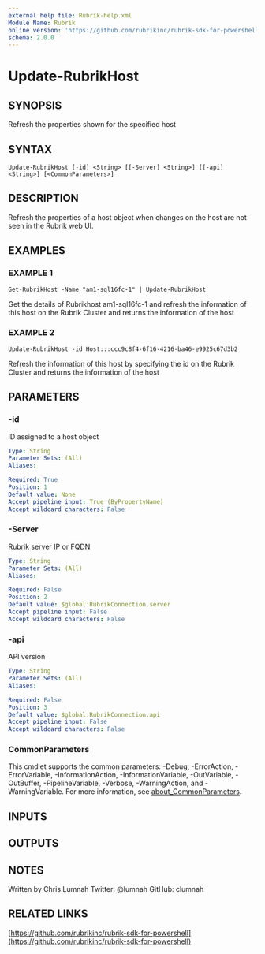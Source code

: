 ```yaml
---
external help file: Rubrik-help.xml
Module Name: Rubrik
online version: 'https://github.com/rubrikinc/rubrik-sdk-for-powershell'
schema: 2.0.0
---
```


# Update-RubrikHost

## SYNOPSIS

Refresh the properties shown for the specified host

## SYNTAX

```text
Update-RubrikHost [-id] <String> [[-Server] <String>] [[-api] <String>] [<CommonParameters>]
```

## DESCRIPTION

Refresh the properties of a host object when changes on the host are not seen in the Rubrik web UI.

## EXAMPLES

### EXAMPLE 1

```text
Get-RubrikHost -Name "am1-sql16fc-1" | Update-RubrikHost
```

Get the details of Rubrikhost am1-sql16fc-1 and refresh the information of this host on the Rubrik Cluster and returns the information of the host

### EXAMPLE 2

```text
Update-RubrikHost -id Host:::ccc9c8f4-6f16-4216-ba46-e9925c67d3b2
```

Refresh the information of this host by specifying the id on the Rubrik Cluster and returns the information of the host

## PARAMETERS

### -id

ID assigned to a host object

```yaml
Type: String
Parameter Sets: (All)
Aliases:

Required: True
Position: 1
Default value: None
Accept pipeline input: True (ByPropertyName)
Accept wildcard characters: False
```

### -Server

Rubrik server IP or FQDN

```yaml
Type: String
Parameter Sets: (All)
Aliases:

Required: False
Position: 2
Default value: $global:RubrikConnection.server
Accept pipeline input: False
Accept wildcard characters: False
```

### -api

API version

```yaml
Type: String
Parameter Sets: (All)
Aliases:

Required: False
Position: 3
Default value: $global:RubrikConnection.api
Accept pipeline input: False
Accept wildcard characters: False
```

### CommonParameters

This cmdlet supports the common parameters: -Debug, -ErrorAction, -ErrorVariable, -InformationAction, -InformationVariable, -OutVariable, -OutBuffer, -PipelineVariable, -Verbose, -WarningAction, and -WarningVariable. For more information, see [about\_CommonParameters](http://go.microsoft.com/fwlink/?LinkID=113216).

## INPUTS

## OUTPUTS

## NOTES

Written by Chris Lumnah Twitter: @lumnah GitHub: clumnah

## RELATED LINKS

[https://github.com/rubrikinc/rubrik-sdk-for-powershell](https://github.com/rubrikinc/rubrik-sdk-for-powershell)

